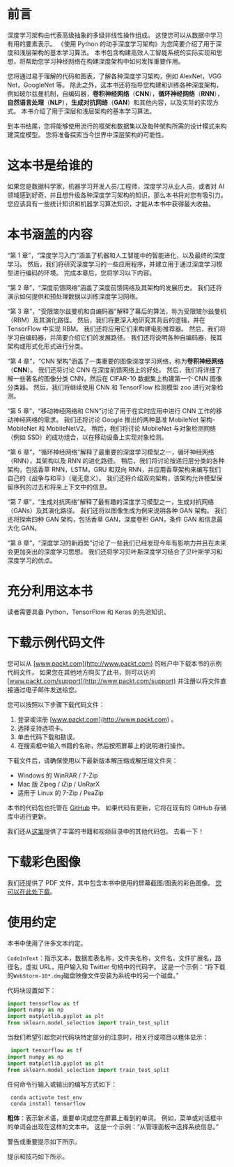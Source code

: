 # 前言

深度学习架构由代表高级抽象的多级非线性操作组成。 这使您可以从数据中学习有用的要素表示。 《使用 Python 的动手深度学习架构》为您简要介绍了用于深度和浅层架构的基本学习算法。 本书包含构建高效人工智能系统的实际实现和思想，将帮助您学习神经网络在构建深度架构中如何发挥重要作用。

您将通过易于理解的代码和图表，了解各种深度学习架构，例如 AlexNet，VGG Net，GoogleNet 等。 除此之外，这本书还将指导您构建和训练各种深度架构，例如玻尔兹曼机制，自编码器，**卷积神经网络**（**CNN**），**循环神经网络**（**RNN**），**自然语言处理**（**NLP**），**生成对抗网络**（**GAN**）和其他内容，以及实际的实现方式。 本书介绍了用于深层和浅层架构的基本学习算法。

到本书结尾，您将能够使用流行的框架和数据集以及每种架构所需的设计模式来构建深度模型。 您将准备探索当今世界中深层架构的可能性。

# 这本书是给谁的

如果您是数据科学家，机器学习开发人员/工程师，深度学习从业人员，或者对 AI 领域感到好奇，并且想升级各种深度学习架构的知识，那么本书将对您有吸引力。 您应该具有一些统计知识和机器学习算法知识，才能从本书中获得最大收益。

# 本书涵盖的内容

“第 1 章”，“深度学习入门”涵盖了机器和人工智能中的智能进化，以及最终的深度学习。 然后，我们将研究深度学习的一些应用程序，并建立用于通过深度学习模型进行编码的环境。 完成本章后，您将学习以下内容。

“第 2 章”，“深度前馈网络”涵盖了深度前馈网络及其架构的发展历史。 我们还将演示如何提供和预处理数据以训练深度学习网络。

“第 3 章”，“受限玻尔兹曼机和自编码器”解释了幕后的算法，称为受限玻尔兹曼机（RBM）及其演化路径。 然后，我们将更深入地研究其背后的逻辑，并在 TensorFlow 中实现 RBM。 我们还将应用它们来构建电影推荐器。 然后，我们将学习自编码器，并简要介绍它们的发展路径。 我们还将说明各种自编码器，按其架构或形式化形式进行分类。

“第 4 章”，“CNN 架构”涵盖了一类重要的图像深度学习网络，称为**卷积神经网络**（**CNN**）。 我们还将讨论 CNN 在深度前馈网络上的好处。 然后，我们将详细了解一些著名的图像分类 CNN，然后在 CIFAR-10 数据集上构建第一个 CNN 图像分类器。 然后，我们将继续使用 CNN 和 TensorFlow 检测模型 zoo 进行对象检测。

“第 5 章”，“移动神经网络和 CNN”讨论了用于在实时应用中进行 CNN 工作的移动神经网络的需求。 我们还将讨论 Google 推出的两种基准 MobileNet 架构-MobileNet 和 MobileNetV2。 稍后，我们将讨论 MobileNet 与对象检测网络（例如 SSD）的成功组合，以在移动设备上实现对象检测。

“第 6 章”，“循环神经网络”解释了最重要的深度学习模型之一，循环神经网络（RNN），其架构以及 RNN 的进化路径。 稍后，我们将讨论按递归层分类的各种架构，包括香草 RNN，LSTM，GRU 和双向 RNN，并应用香草架构来编写我们自己的《战争与和平》（毫无意义）。 我们还将介绍双向架构，该架构允许模型保留序列的过去和将来上下文中的信息。

“第 7 章”，“生成对抗网络”解释了最有趣的深度学习模型之一，生成对抗网络（GANs）及其演化路径。 我们还将以图像生成为例来说明各种 GAN 架构。 我们还将探索四种 GAN 架构，包括香草 GAN，深度卷积 GAN，条件 GAN 和信息最大化 GAN。

“第 8 章”，“深度学习的新趋势”讨论了一些我们已经发现今年有影响力并且在未来会更加突出的深度学习思想。 我们还将学习贝叶斯深度学习结合了贝叶斯学习和深度学习的优点。

# 充分利用这本书

读者需要具备 Python，TensorFlow 和 Keras 的先验知识。

# 下载示例代码文件

您可以从 [www.packt.com](http://www.packt.com) 的帐户中下载本书的示例代码文件。 如果您在其他地方购买了此书，则可以访问 [www.packt.com/support](http://www.packt.com/support) 并注册以将文件直接通过电子邮件发送给您。

您可以按照以下步骤下载代码文件：

1.  登录或注册 [www.packt.com](http://www.packt.com) 。
2.  选择支持选项卡。
3.  单击代码下载和勘误。
4.  在搜索框中输入书籍的名称，然后按照屏幕上的说明进行操作。

下载文件后，请确保使用以下最新版本解压缩或解压缩文件夹：

*   Windows 的 WinRAR / 7-Zip
*   Mac 版 Zipeg / iZip / UnRarX
*   适用于 Linux 的 7-Zip / PeaZip

本书的代码包也托管在 [GitHub](https://github.com/PacktPublishing/Hands-On-Deep-Learning-Architectures-with-Python) 中。 如果代码有更新，它将在现有的 GitHub 存储库中进行更新。

我们还从[这里](https://github.com/PacktPublishing/)提供了丰富的书籍和视频目录中的其他代码包。 去看一下！

# 下载彩色图像

我们还提供了 PDF 文件，其中包含本书中使用的屏幕截图/图表的彩色图像。 [您可以在此处下载](https://www.packtpub.com/sites/default/files/downloads/9781788998086_ColorImages.pdf)。

# 使用约定

本书中使用了许多文本约定。

`CodeInText`：指示文本，数据库表名称，文件夹名称，文件名，文件扩展名，路径名，虚拟 URL，用户输入和 Twitter 句柄中的代码字。 这是一个示例：“将下载的`WebStorm-10*.dmg`磁盘映像文件安装为系统中的另一个磁盘。”

代码块设置如下：

```py
import tensorflow as tf
import numpy as np
import matplotlib.pyplot as plt
from sklearn.model_selection import train_test_split
```

当我们希望引起您对代码块特定部分的注意时，相关行或项目以粗体显示：

```py
 import tensorflow as tf
import numpy as np
import matplotlib.pyplot as plt
from sklearn.model_selection import train_test_split 
```

任何命令行输入或输出的编写方式如下：

```py
 conda activate test_env
 conda install tensorflow
```

**粗体**：表示新术语，重要单词或您在屏幕上看到的单词。 例如，菜单或对话框中的单词会出现在这样的文本中。 这是一个示例：“从管理面板中选择系统信息。”

警告或重要提示如下所示。

提示和技巧如下所示。
